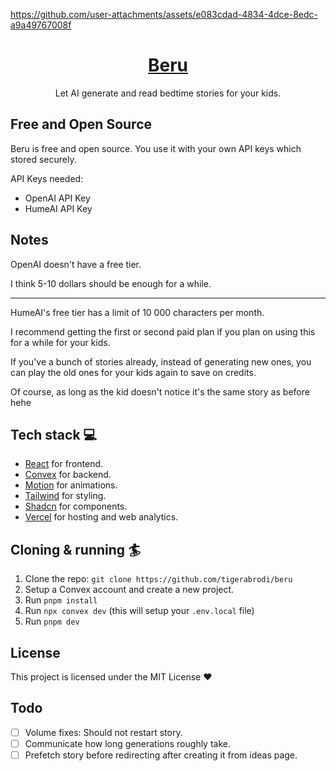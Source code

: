 https://github.com/user-attachments/assets/e083cdad-4834-4dce-8edc-a9a49767008f


<div align="center">
<h1 align="center">
  <a href="https://beru-bedtime-stories.vercel.app/">Beru</a>
</h1>
  <p>
    Let AI generate and read bedtime stories for your kids.
  </p>
</div>

## Free and Open Source

Beru is free and open source. You use it with your own API keys which stored securely.

API Keys needed:

- OpenAI API Key
- HumeAI API Key

## Notes

OpenAI doesn't have a free tier.

I think 5-10 dollars should be enough for a while.

---

HumeAI's free tier has a limit of 10 000 characters per month.

I recommend getting the first or second paid plan if you plan on using this for a while for your kids.

If you've a bunch of stories already, instead of generating new ones, you can play the old ones for your kids again to save on credits.

Of course, as long as the kid doesn't notice it's the same story as before hehe

## Tech stack 💻

- [React](https://react.dev/) for frontend.
- [Convex](https://www.convex.dev/) for backend.
- [Motion](https://motion.dev/) for animations.
- [Tailwind](https://tailwindcss.com/) for styling.
- [Shadcn](https://ui.shadcn.com/) for components.
- [Vercel](https://vercel.com/) for hosting and web analytics.

## Cloning & running 🏄

1. Clone the repo: `git clone https://github.com/tigerabrodi/beru`
2. Setup a Convex account and create a new project.
3. Run `pnpm install`
4. Run `npx convex dev` (this will setup your `.env.local` file)
5. Run `pnpm dev`

## License

This project is licensed under the MIT License ❤️

## Todo

- [ ] Volume fixes: Should not restart story.
- [ ] Communicate how long generations roughly take.
- [ ] Prefetch story before redirecting after creating it from ideas page.
